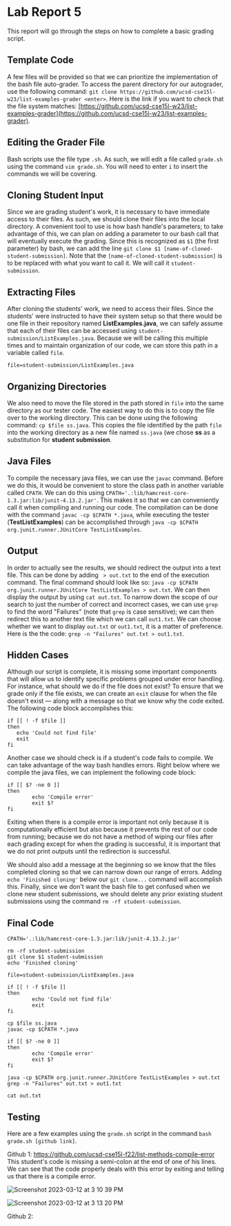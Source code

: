 # Lab Report 5
This report will go through the steps on how to complete a basic grading script. 

## Template Code
A few files will be provided so that we can prioritize the implementation of the bash file auto-grader. To access the parent directory for our autograder, use the following command: `git clone https://github.com/ucsd-cse15l-w23/list-examples-grader <enter>`. Here is the link if you want to check that the file system matches: [https://github.com/ucsd-cse15l-w23/list-examples-grader](https://github.com/ucsd-cse15l-w23/list-examples-grader). 

## Editing the Grader File
Bash scripts use the file type `.sh`. As such, we will edit a file called `grade.sh` using the command `vim grade.sh`. You will need to enter `i` to insert the commands we will be covering. 

## Cloning Student Input
Since we are grading student's work, it is necessary to have immediate access to their files. As such, we should clone their files into the local directory. A convenient tool to use is how bash handle's parameters; to take advantage of this, we can plan on adding a parameter to our bash call that will eventually execute the grading. Since this is recognized as `$1` (the first parameter) by bash, we can add the line `git clone $1 [name-of-cloned-student-submission]`. Note that the `[name-of-cloned-student-submission]` is to be replaced with what you want to call it. We will call it `student-submission`. 

## Extracting Files
After cloning the students' work, we need to access their files. Since the students' were instructed to have their system setup so that there would be one file in their repository named **ListExamples.java**, we can safely assume that each of their files can be accessed using `student-submission/ListExamples.java`. Because we will be calling this multiple times and to maintain organization of our code, we can store this path in a variable called `file`. 

`file=student-submission/ListExamples.java`

## Organizing Directories
We also need to move the file stored in the path stored in `file` into the same directory as our tester code. The easiest way to do this is to copy the file over to the working directory. This can be done using the following command: `cp $file ss.java`. This copies the file identified by the path `file` into the working directory as a new file named `ss.java` (we chose **ss** as a substitution for **student submission**. 

## Java Files
To compile the necessary java files, we can use the `javac` command. Before we do this, it would be convenient to store the class path in another variable called `CPATH`. We can do this using `CPATH='.:lib/hamcrest-core-1.3.jar:lib/junit-4.13.2.jar'`. This makes it so that we can conveniently call it when compiling and running our code. The compilation can be done with the command `javac -cp $CPATH *.java`, while executing the tester (**TestListExamples**) can be accomplished through `java -cp $CPATH org.junit.runner.JUnitCore TestListExamples`. 


## Output
In order to actually see the results, we should redirect the output into a text file. This can be done by adding ` > out.txt` to the end of the execution command. The final command should look like so: `java -cp $CPATH org.junit.runner.JUnitCore TestListExamples > out.txt`. We can then display the output by using `cat out.txt`. To narrow down the scope of our search to just the number of correct and incorrect cases, we can use `grep` to find the word "Failures" (note that `grep` is case sensitive); we can then redirect this to another text file which we can call `out1.txt`. We can choose whether we want to display `out.txt` or `out1.txt`, it is a matter of preference. Here is the the code: `grep -n "Failures" out.txt > out1.txt`. 

## Hidden Cases
Although our script is complete, it is missing some important components that will allow us to identify specific problems grouped under error handling. For instance, what should we do if the file does not exist? To ensure that we grade only if the file exists, we can create an `exit` clause for when the file doesn't exist — along with a message so that we know why the code exited. The following code block accomplishes this: 

```
if [[ ! -f $file ]]
then
   echo 'Could not find file'
   exit
fi
```
Another case we should check is if a student's code fails to compile. We can take advantage of the way bash handles errors. Right below where we compile the java files, we can implement the following code block: 

```
if [[ $? -ne 0 ]]
then
        echo 'Compile error'
        exit $?
fi
```
Exiting when there is a compile error is important not only because it is computationally efficient but also because it prevents the rest of our code from running; because we do not have a method of wiping our files after each grading except for when the grading is successful, it is important that we do not print outputs until the redirection is successful. 

We should also add a message at the beginning so we know that the files completed cloning so that we can narrow down our range of errors. Adding `echo 'Finished cloning'` below our `git clone...` command will accomplish this. Finally, since we don't want the bash file to get confused when we clone new student submissions, we should delete any prior existing student submissions using the command `rm -rf student-submission`. 


## Final Code
```
CPATH='.:lib/hamcrest-core-1.3.jar:lib/junit-4.13.2.jar'

rm -rf student-submission
git clone $1 student-submission
echo 'Finished cloning'

file=student-submission/ListExamples.java

if [[ ! -f $file ]]
then
        echo 'Could not find file'
        exit
fi

cp $file ss.java
javac -cp $CPATH *.java

if [[ $? -ne 0 ]]
then
        echo 'Compile error'
        exit $?
fi

java -cp $CPATH org.junit.runner.JUnitCore TestListExamples > out.txt
grep -n "Failures" out.txt > out1.txt

cat out.txt
```

## Testing
Here are a few examples using the `grade.sh` script in the command `bash grade.sh [github link]`. 

Github 1: https://github.com/ucsd-cse15l-f22/list-methods-compile-error
This student's code is missing a semi-colon at the end of one of his lines. We can see that the code properly deals with this error by exiting and telling us that there is a compile error. 

![Screenshot 2023-03-12 at 3 10 39 PM](https://user-images.githubusercontent.com/41757629/224576738-f452c2c4-47de-478e-815f-9c255d20b8bd.png)

![Screenshot 2023-03-12 at 3 13 20 PM](https://user-images.githubusercontent.com/41757629/224576848-5620a7a7-8cf9-4b1b-98f6-3501691c6054.png)

Github 2: 
